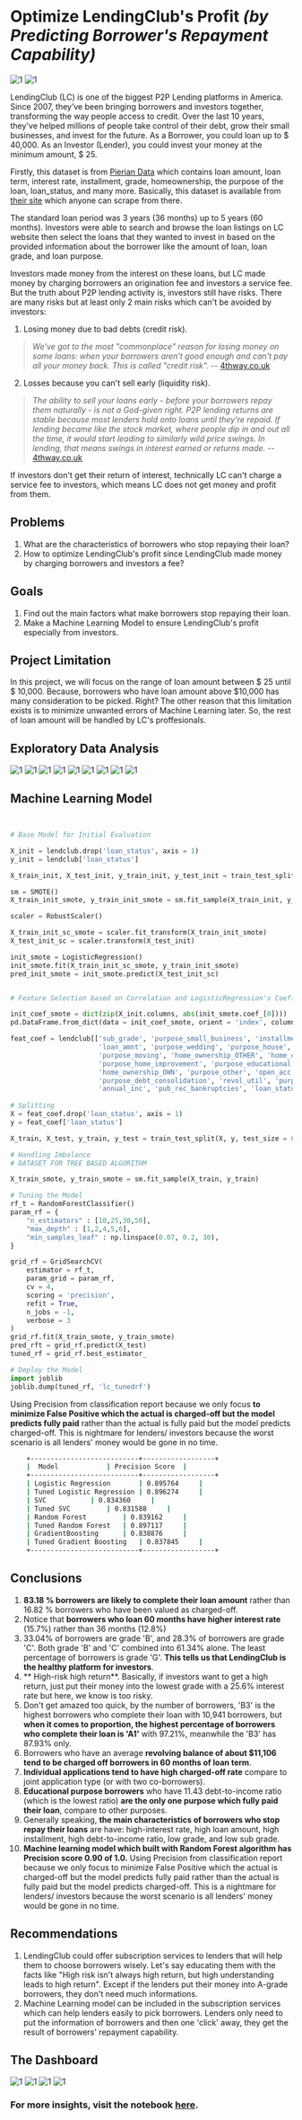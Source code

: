 # Optimize LendingClub's Profit *(by Predicting Borrower's Repayment Capability)*

![1](https://github.com/brdx88/Optimize-P2P-Profit/blob/main/images/LC%20logo.png)
![1](https://github.com/brdx88/Optimize-P2P-Profit/blob/main/images/money.jpg)

LendingClub (LC) is one of the biggest P2P Lending platforms in America. Since 2007, they’ve been bringing borrowers and investors together, transforming the way people access to credit. Over the last 10 years, they've helped millions of people take control of their debt, grow their small businesses, and invest for the future. As a Borrower, you could loan up to \$ 40,000. As an Investor (Lender), you could invest your money at the minimum amount, \$ 25.

Firstly, this dataset is from [Pierian Data](https://github.com/Pierian-Data) which contains loan amount, loan term, interest rate, installment, grade, homeownership, the purpose of the loan, loan_status, and many more. Basically, this dataset is available from [their site](https://www.lendingclub.com/info/download-data.action) which anyone can scrape from there.

The standard loan period was 3 years (36 months) up to 5 years (60 months). Investors were able to search and browse the loan listings on LC website then select the loans that they wanted to invest in based on the provided information about the borrower like the amount of loan, loan grade, and loan purpose.

Investors made money from the interest on these loans, but LC made money by charging borrowers an origination fee and investors a service fee. But the truth about P2P lending activity is, investors still have risks. There are many risks but at least only 2 main risks which can't be avoided by investors:
1. Losing money due to bad debts (credit risk).
  > *We've got to the most "commonplace" reason for losing money on some loans: when your borrowers aren't good enough and can't pay all your money back. This is called "credit risk".* -- [4thway.co.uk](https://www.4thway.co.uk/guides/seven-key-peer-peer-lending-risks/)
2. Losses because you can't sell early (liquidity risk).
  > *The ability to sell your loans early - before your borrowers repay them naturally - is not a God-given right. P2P lending returns are stable because most lenders hold onto loans until they're repaid. If lending became like the stock market, where people dip in and out all the time, it would start leading to similarly wild price swings. In lending, that means swings in interest earned or returns made.* -- [4thway.co.uk](https://www.4thway.co.uk/guides/seven-key-peer-peer-lending-risks/)

If investors don't get their return of interest, technically LC can't charge a service fee to investors, which means LC does not get money and profit from them.

## Problems
1. What are the characteristics of borrowers who stop repaying their loan?
2. How to optimize LendingClub's profit since LendingClub made money by charging borrowers and investors a fee? 

## Goals
1. Find out the main factors what make borrowers stop repaying their loan.
2. Make a Machine Learning Model to ensure LendingClub's profit especially from investors.

## Project Limitation
In this project, we will focus on the range of loan amount between \$ 25 until \$ 10,000. Because, borrowers who have loan amount above \$10,000 has many consideration to be picked. Right? The other reason that this limitation exists is to minimize unwanted errors of Machine Learning later. So, the rest of loan amount will be handled by LC's proffesionals.


## Exploratory Data Analysis
![1](https://github.com/brdx88/Optimize-P2P-Profit/blob/main/images/0.png)
![1](https://github.com/brdx88/Optimize-P2P-Profit/blob/main/images/2.png)
![1](https://github.com/brdx88/Optimize-P2P-Profit/blob/main/images/3.png)
![1](https://github.com/brdx88/Optimize-P2P-Profit/blob/main/images/5.png)
![1](https://github.com/brdx88/Optimize-P2P-Profit/blob/main/images/9.png)
![1](https://github.com/brdx88/Optimize-P2P-Profit/blob/main/images/7.png)
![1](https://github.com/brdx88/Optimize-P2P-Profit/blob/main/images/4.png)
![1](https://github.com/brdx88/Optimize-P2P-Profit/blob/main/images/1.png)
![1](https://github.com/brdx88/Optimize-P2P-Profit/blob/main/images/10.png)

## Machine Learning Model
```python


# Base Model for Initial Evaluation

X_init = lendclub.drop('loan_status', axis = 1)
y_init = lendclub['loan_status']

X_train_init, X_test_init, y_train_init, y_test_init = train_test_split(X_init, y_init, test_size = 0.2, random_state = 88, stratify = y_init)

sm = SMOTE()
X_train_init_smote, y_train_init_smote = sm.fit_sample(X_train_init, y_train_init)

scaler = RobustScaler()

X_train_init_sc_smote = scaler.fit_transform(X_train_init_smote)
X_test_init_sc = scaler.transform(X_test_init)

init_smote = LogisticRegression()
init_smote.fit(X_train_init_sc_smote, y_train_init_smote)
pred_init_smote = init_smote.predict(X_test_init_sc)


# Feature Selection based on Correlation and LogisticRegression's Coefficient

init_coef_smote = dict(zip(X_init.columns, abs(init_smote.coef_[0])))
pd.DataFrame.from_dict(data = init_coef_smote, orient = 'index', columns=['Coef']).sort_values(by = 'Coef', ascending = False)

feat_coef = lendclub[['sub_grade', 'purpose_small_business', 'installment', 'int_rate',
                      'loan_amnt', 'purpose_wedding', 'purpose_house', 'purpose_medical',
                      'purpose_moving', 'home_ownership_OTHER', 'home_ownership_RENT', 'dti',
                      'purpose_home_improvement', 'purpose_educational', 'total_acc',
                      'home_ownership_OWN', 'purpose_other', 'open_acc',
                      'purpose_debt_consolidation', 'revol_util', 'purpose_renewable_energy',
                      'annual_inc', 'pub_rec_bankruptcies', 'loan_status']]
                      
# Splitting
X = feat_coef.drop('loan_status', axis = 1)
y = feat_coef['loan_status']

X_train, X_test, y_train, y_test = train_test_split(X, y, test_size = 0.2, random_state = 88, stratify = y)

# Handling Imbalance
# DATASET FOR TREE BASED ALGORITHM

X_train_smote, y_train_smote = sm.fit_sample(X_train, y_train)

# Tuning the Model
rf_t = RandomForestClassifier()
param_rf = {
    "n_estimators" : [10,25,30,50],
    "max_depth" : [1,2,4,5,6],
    "min_samples_leaf" : np.linspace(0.07, 0.2, 30),
}

grid_rf = GridSearchCV(
    estimator = rf_t,
    param_grid = param_rf,
    cv = 4,
    scoring = 'precision',
    refit = True,
    n_jobs = -1,
    verbose = 3
)
grid_rf.fit(X_train_smote, y_train_smote)
pred_rft = grid_rf.predict(X_test)
tuned_rf = grid_rf.best_estimator_

# Deploy the Model
import joblib
joblib.dump(tuned_rf, 'lc_tunedrf')
```
Using Precision from classification report because we only focus **to minimize False Positive which the actual is charged-off but the model predicts fully paid** rather than the actual is fully paid but the model predicts charged-off. This is nightmare for lenders/ investors because the worst scenario is all lenders' money would be gone in no time.
```bash
    +---------------------------+------------------+
    |  Model   			| Precision Score  |
    +---------------------------+------------------+
    | Logistic Regression      	| 0.895764 	   |
    | Tuned Logistic Regression | 0.896274 	   |
    | SVC  			| 0.834360 	   |
    | Tuned SVC 		| 0.831588 	   |
    | Random Forest 		| 0.839162 	   |
    | Tuned Random Forest 	| 0.897117 	   |
    | GradientBoosting 		| 0.838876 	   |
    | Tuned Gradient Boosting 	| 0.837845 	   |
    +---------------------------+------------------+
```

## Conclusions
1. **83.18 % borrowers are likely to complete their loan amount** rather than 16.82 % borrowers who have been valued as charged-off.
2. Notice that **borrowers who loan 60 months have higher interest rate** (15.7%) rather than 36 months (12.8%)
3. 33.04% of borrowers are grade 'B', and 28.3% of borrowers are grade 'C'. Both grade 'B' and 'C' combined into 61.34% alone. The least percentage of borrowers is grade 'G'. **This tells us that LendingClub is the healthy platform for investors**.
4. ** High-risk high return**. Basically, if investors want to get a high return, just put their money into the lowest grade with a 25.6% interest rate but here, we know is too risky.
5. Don't get amazed too quick, by the number of borrowers, 'B3' is the highest borrowers who complete their loan with 10,941 borrowers, but **when it comes to proportion, the highest percentage of borrowers who complete their loan is 'A1'** with 97.21%, meanwhile the 'B3' has 87.93% only.
7. Borrowers who have an average **revolving balance of about $11,106 tend to be charged off borrowers in 60 months of loan term**.
8. **Individual applications tend to have high charged-off rate** compare to joint application type (or with two co-borrowers).
9. **Educational purpose borrowers** who have 11.43 debt-to-income ratio (which is the lowest ratio) **are the only one purpose which fully paid their loan**, compare to other purposes.
6. Generally speaking, **the main characteristics of borrowers who stop repay their loans** are have: high-interest rate, high loan amount, high installment, high debt-to-income ratio, low grade, and low sub grade.
10. **Machine learning model which built with Random Forest algorithm has Precision score 0.90 of 1.0.** Using Precision from classification report because we only focus to minimize False Positive which the actual is charged-off but the model predicts fully paid rather than the actual is fully paid but the model predicts charged-off. This is a nightmare for lenders/ investors because the worst scenario is all lenders' money would be gone in no time.

## Recommendations
1. LendingClub could offer subscription services to lenders that will help them to choose borrowers wisely. Let's say educating them with the facts like "High risk isn't always high return, but high understanding leads to high return". Except if the lenders put their money into A-grade borrowers, they don't need much informations.
2. Machine Learning model can be included in the subscription services which can help lenders easily to pick borrowers. Lenders only need to put the information of borrowers and then one 'click' away, they get the result of borrowers' repayment capability.

## The Dashboard
![1](https://github.com/brdx88/Optimize-P2P-Profit/blob/main/images/dashb1.png)
![1](https://github.com/brdx88/Optimize-P2P-Profit/blob/main/images/dashb2.png)
![1](https://github.com/brdx88/Optimize-P2P-Profit/blob/main/images/dashb3.png)
![1](https://github.com/brdx88/Optimize-P2P-Profit/blob/main/images/dashb4.png)

### For more insights, visit the notebook [here](https://github.com/brdx88/Optimize-P2P-Profit/blob/main/LendingClub.ipynb).

